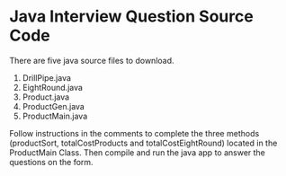 # Java Interview Question Source Code 
There are five java source files to download.
1.  DrillPipe.java
2.  EightRound.java
3.  Product.java
4.  ProductGen.java
5.  ProductMain.java

Follow instructions in the comments to complete the three methods (productSort, totalCostProducts and totalCostEightRound) located in the ProductMain Class.  Then compile and run the java app to answer the questions on the form.
